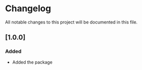 # Changelog

All notable changes to this project will be documented in this file.

## [1.0.0]
### Added
- Added the package